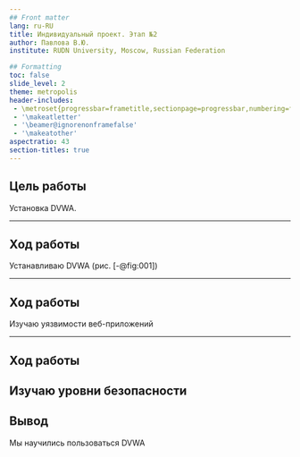 ```yaml
---
## Front matter
lang: ru-RU
title: Индивидуальный проект. Этап №2
author: Павлова В.Ю.
institute: RUDN University, Moscow, Russian Federation

## Formatting
toc: false
slide_level: 2
theme: metropolis
header-includes: 
 - \metroset{progressbar=frametitle,sectionpage=progressbar,numbering=fraction}
 - '\makeatletter'
 - '\beamer@ignorenonframefalse'
 - '\makeatother'
aspectratio: 43
section-titles: true
---
```


## Цель работы

Установка DVWA.

---

## Ход работы

Устанавливаю DVWA (рис. [-@fig:001])


---

## Ход работы

Изучаю уязвимости веб-приложений

---

## Ход работы

Изучаю уровни безопасности
---

## Вывод

Мы научились пользоваться DVWA